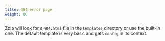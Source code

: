 ```yaml
---
title: 404 error page
weight: 80
---
```


Zola will look for a `404.html` file in the `templates` directory or
use the built-in one. The default template is very basic and gets `config` in its context.
